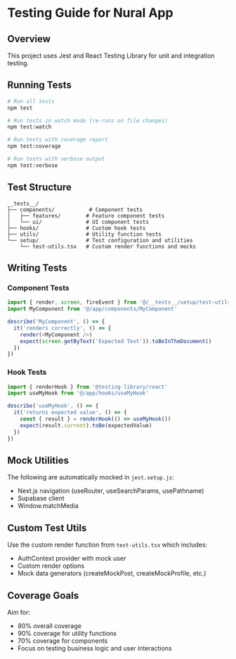 # Testing Guide for Nural App

## Overview
This project uses Jest and React Testing Library for unit and integration testing.

## Running Tests

```bash
# Run all tests
npm test

# Run tests in watch mode (re-runs on file changes)
npm test:watch

# Run tests with coverage report
npm test:coverage

# Run tests with verbose output
npm test:verbose
```

## Test Structure

```
__tests__/
├── components/           # Component tests
│   ├── features/        # Feature component tests
│   └── ui/              # UI component tests
├── hooks/               # Custom hook tests
├── utils/               # Utility function tests
└── setup/               # Test configuration and utilities
    └── test-utils.tsx   # Custom render functions and mocks
```

## Writing Tests

### Component Tests
```typescript
import { render, screen, fireEvent } from '@/__tests__/setup/test-utils'
import MyComponent from '@/app/components/MyComponent'

describe('MyComponent', () => {
  it('renders correctly', () => {
    render(<MyComponent />)
    expect(screen.getByText('Expected Text')).toBeInTheDocument()
  })
})
```

### Hook Tests
```typescript
import { renderHook } from '@testing-library/react'
import useMyHook from '@/app/hooks/useMyHook'

describe('useMyHook', () => {
  it('returns expected value', () => {
    const { result } = renderHook(() => useMyHook())
    expect(result.current).toBe(expectedValue)
  })
})
```

## Mock Utilities

The following are automatically mocked in `jest.setup.js`:
- Next.js navigation (useRouter, useSearchParams, usePathname)
- Supabase client
- Window.matchMedia

## Custom Test Utils

Use the custom render function from `test-utils.tsx` which includes:
- AuthContext provider with mock user
- Custom render options
- Mock data generators (createMockPost, createMockProfile, etc.)

## Coverage Goals

Aim for:
- 80% overall coverage
- 90% coverage for utility functions
- 70% coverage for components
- Focus on testing business logic and user interactions